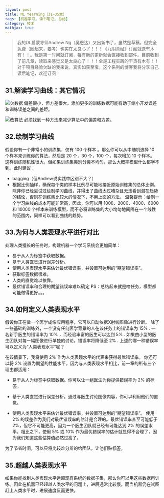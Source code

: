 ```yaml
---
layout: post
title: ML Yearning（31~35章）
tags: [机器学习, 读书笔记, 总结]
category: 技术
mathjax: true
---
```

>我的DL启蒙导师Andrew Ng（吴恩达）又出新书了，虽然是草稿，但完全免费（圈起来，要考）也实在太良心了！！！《九阴真经》订阅就送有木有！！。我是第一时间就订阅，每有新的更新就会直接收到邮件。目前收到了前几章，读取来感觉又是太良心了！！！全是工程实践的干货有木有！！对于项目经验欠缺的我来说，真实如获至宝。这个系列的博客我将分享自己读后笔记，欢迎订阅！

## 31.解读学习曲线：其它情况
![欠数据](https://blog-img-1257227635.cos.ap-beijing.myqcloud.com/MLY7-1.png)
偏差很小，但方差很大。添加更多的训练数据可能有助于缩小开发误差和训练误差之间的差距。

![改算法](https://blog-img-1257227635.cos.ap-beijing.myqcloud.com/MLY7-1.png)
必须找到一种方法来减少算法中的偏差和方差。 

## 32.绘制学习曲线
假设你有一个非常小的训练集，仅有 100 个样本 。那么你可以从中随机选择 10 个样本来训练你的算法，然后是 20 个，30 个，100 个，每次增加 10 个样本。
这样训练随机性很大，但如果训练集类别分类不均匀，那么大概率模型什么都学不到。此时建议：
* bagging（但Andrew说实践中区别不大？）
* 根据比例抽样，确保每个类的样本比例尽可能地接近原始训练集的总体比例。
除非你已经尝试过绘制学习曲线，并得出了曲线太过嘈杂且无法看到潜在趋势的结论，否则在训练集比较大的情况下，不用上面的方法。
温馨提示：绘制一个学习曲线的成本可能非常高，因此，你可以用 1000、2000、4000、6000 和 10000 个样本来训练模型，而不必将训练集的大小均匀地间隔在一个线性的范围内，同样可以看到曲线的趋势。
## 33.为何与人类表现水平进行对比
处理人类擅长的任务时，构建机器一个学习系统会更加简单：
* 易于从人为标签中获取数据。
* 基于人类直觉进行误差分析。
* 使用人类表现水平来估计最优错误率，并设置可达到的“期望错误率”。
* 获取标签数据很难。
* 人类的直觉难以依靠。
* 最优错误率和合理的期望错误率难以确定
PS：总结起来就是啥任务，模型都可能做得更好。。。

## 34.如何定义人类表现水平
假设你正在做一个医学成像应用程序，它可以自动依据X射线图像进行诊断。 除了一些基础的训练外，一个没有任何医学背景的人在该任务上的错误率为 15% .  一名新手医生的错误率为 10% ，而经验丰富的医生可以达到 5% . 如果由小型的医生团队对每一幅图像进行单独的讨论，错误率将降低至 2% . 上述的哪一种错误率可以定义为“人类表现水平”呢？

在该情景下，我将使用 2% 作为人类表现水平的代表来获得最优错误率。 你还可以将 2% 设置为期望的性能水平，因为与人类表现水平相比，前一章的所有三个理由都适用： 

* 易于从人为标签中获取数据。你可以让一组医生为你提供错误率为 2% 的标签。

* 基于人类直觉进行误差分析。通过与医生讨论图像内容，你可以利用他们的直觉。

* 使用人类表现水平来估计最优错误率，并设置可达到的“期望错误率”。 使用 2% 的误差作为我们对最优错误率的估计是合理的。最优错误率甚至可能低于 2%，但它不可能更高，因为一个医生团队就已经有可能达到 2% 的误差水平。相比之下，使用 5% 或 10% 作为最优错误率的估计就显得不合理了，因为我们知道这些估算值必然过高了。

为了节省时间，可以只将比较难分辨的给团队，让他们贴标签。
 
## 35.超越人类表现水平
如果你能找到人类表现水平远超现有系统的数据子集，那么你可以用这些数据再训练。因此在机器已经超越人类水平的问题上，进展通常比较慢，而当机器仍在试图赶上人类水平时，进展速度反而更快。 

